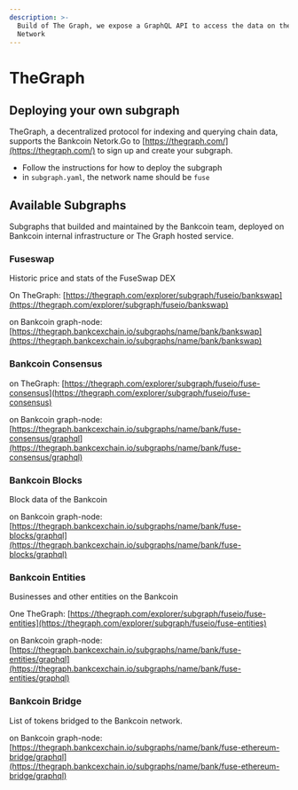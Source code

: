 ```yaml
---
description: >-
  Build of The Graph, we expose a GraphQL API to access the data on the Bankcoin
  Network
---
```


# TheGraph

## Deploying your own subgraph

TheGraph, a decentralized protocol for indexing and querying chain data, supports the Bankcoin Netork.Go to [https://thegraph.com/](https://thegraph.com/) to sign up and create your subgraph.

* Follow the instructions for how to deploy the subgraph
* in `subgraph.yaml`, the network name should be `fuse`

## Available Subgraphs

Subgraphs that builded and maintained by the Bankcoin team, deployed on Bankcoin internal infrastructure or The Graph hosted service.

### Fuseswap

Historic price and stats of the FuseSwap DEX

On TheGraph: [https://thegraph.com/explorer/subgraph/fuseio/bankswap](https://thegraph.com/explorer/subgraph/fuseio/bankswap)

on Bankcoin graph-node:  [https://thegraph.bankcexchain.io/subgraphs/name/bank/bankswap](https://thegraph.bankcexchain.io/subgraphs/name/bank/bankswap)

### Bankcoin Consensus

on TheGraph: [https://thegraph.com/explorer/subgraph/fuseio/fuse-consensus](https://thegraph.com/explorer/subgraph/fuseio/fuse-consensus)

on Bankcoin graph-node: [https://thegraph.bankcexchain.io/subgraphs/name/bank/fuse-consensus/graphql](https://thegraph.bankcexchain.io/subgraphs/name/bank/fuse-consensus/graphql)

### Bankcoin Blocks

Block data of the Bankcoin

on Bankcoin graph-node: [https://thegraph.bankcexchain.io/subgraphs/name/bank/fuse-blocks/graphql](https://thegraph.bankcexchain.io/subgraphs/name/bank/fuse-blocks/graphql)

### Bankcoin Entities

Businesses and other entities on the Bankcoin

One TheGraph: [https://thegraph.com/explorer/subgraph/fuseio/fuse-entities](https://thegraph.com/explorer/subgraph/fuseio/fuse-entities)

on Bankcoin graph-node:  [https://thegraph.bankcexchain.io/subgraphs/name/bank/fuse-entities/graphql](https://thegraph.bankcexchain.io/subgraphs/name/bank/fuse-entities/graphql)

### Bankcoin Bridge

List of tokens bridged to the Bankcoin network.

on Bankcoin graph-node: [https://thegraph.bankcexchain.io/subgraphs/name/bank/fuse-ethereum-bridge/graphql](https://thegraph.bankcexchain.io/subgraphs/name/bank/fuse-ethereum-bridge/graphql)

